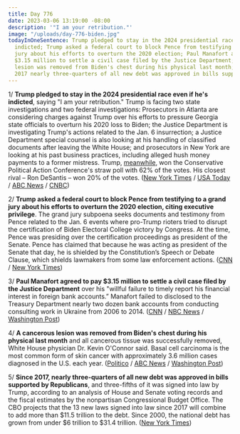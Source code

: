 ```yaml
---
title: Day 776
date: 2023-03-06 13:19:00 -08:00
description: '"I am your retribution."'
image: "/uploads/day-776-biden.jpg"
todayInOneSentence: Trump pledged to stay in the 2024 presidential race even if he's
  indicted; Trump asked a federal court to block Pence from testifying to a grand
  jury about his efforts to overturn the 2020 election; Paul Manafort agreed to pay
  $3.15 million to settle a civil case filed by the Justice Department; a cancerous
  lesion was removed from Biden's chest during his physical last month; and since
  2017 nearly three-quarters of all new debt was approved in bills supported by Republicans.
---
```


1/ **Trump pledged to stay in the 2024 presidential race even if he's indicted**, saying "I am your retribution." Trump is facing two state investigations and two federal investigations: Prosecutors in Atlanta are considering charges against Trump over his efforts to pressure Georgia state officials to overturn his 2020 loss to Biden; the Justice Department is investigating Trump's actions related to the Jan. 6 insurrection; a Justice Department special counsel is also looking at his handling of classified documents after leaving the White House; and prosecutors in New York are looking at his past business practices, including alleged hush money payments to a former mistress. Trump, [meanwhile](https://thehill.com/homenews/campaign/3883230-trump-easily-wins-cpac-straw-poll/), won the Conservative Political Action Conference's straw poll with 62% of the votes. His closest rival – Ron DeSantis – won 20% of the votes. ([New York Times](https://www.nytimes.com/2023/03/04/us/politics/donald-trump-campaign-2024.html) / [USA Today](https://www.usatoday.com/story/news/politics/2023/03/05/2024-donald-trump-cpac/11398409002/) / [ABC News](https://abcnews.go.com/Politics/trump-stay-2024-presidential-race-indicted-tells-cpac/story?id=97628469) / [CNBC](https://www.cnbc.com/2023/03/04/trump-pledges-to-stay-in-2024-presidential-race-even-if-he-is-criminally-charged.html))

2/ **Trump asked a federal court to block Pence from testifying to a grand jury about his efforts to overturn the 2020 election, citing executive privilege**. The grand jury subpoena seeks documents and testimony from Pence related to the Jan. 6 events where pro-Trump rioters tried to disrupt the certification of Biden Electoral College victory by Congress. At the time, Pence was presiding over the certification proceedings as president of the Senate. Pence has claimed that because he was acting as president of the Senate that day, he is shielded by the Constitution’s Speech or Debate Clause, which shields lawmakers from some law enforcement actions. ([CNN](https://www.cnn.com/2023/03/04/politics/2020-election-investigation-trump-pence-testimony/index.html) / [New York Times](https://www.nytimes.com/2023/03/04/us/politics/trump-pence-executive-privilege.html))

3/ **Paul Manafort agreed to pay $3.15 million to settle a civil case filed by the Justice Department** over his "willful failure to timely report his financial interest in foreign bank accounts.” Manafort failed to disclosed to the Treasury Department nearly two dozen bank accounts from conducting consulting work in Ukraine from 2006 to 2014. ([CNN](https://www.cnn.com/2023/03/06/politics/paul-manafort-settlement) / [NBC News](https://www.nbcnews.com/politics/politics-news/former-trump-campaign-chairman-paul-manafort-settles-case-justice-depa-rcna73515) / [Washington Post](https://www.washingtonpost.com/politics/2023/03/05/paul-manafort-settlement/))


4/ **A cancerous lesion was removed from Biden's chest during his physical last month** and all cancerous tissue was successfully removed, White House physician Dr. Kevin O'Connor said. Basal cell carcinoma is the most common form of skin cancer with approximately 3.6 million cases diagnosed in the U.S. each year. ([Politico](https://www.politico.com/news/2023/03/03/biopsy-biden-common-skin-cancer-00085472) / [ABC News](https://abcnews.go.com/Politics/lesion-removed-bidens-physical-cancerous-white-house-doctor/story?id=97617868) / [Washington Post](https://www.washingtonpost.com/politics/2023/03/03/biden-skin-cancer/))

5/ **Since 2017, nearly three-quarters of all new debt was approved in bills supported by Republicans**, and three-fifths of it was signed into law by Trump, according to an analysis of House and Senate voting records and the fiscal estimates by the nonpartisan Congressional Budget Office. The CBO projects that the 13 new laws signed into law since 2017  will combine to add more than $11.5 trillion to the debt. Since 2000, the national debt has grown from under $6 trillion to $31.4 trillion. ([New York Times](https://www.nytimes.com/2023/03/06/us/politics/federal-debt-republicans-democrats.html))


